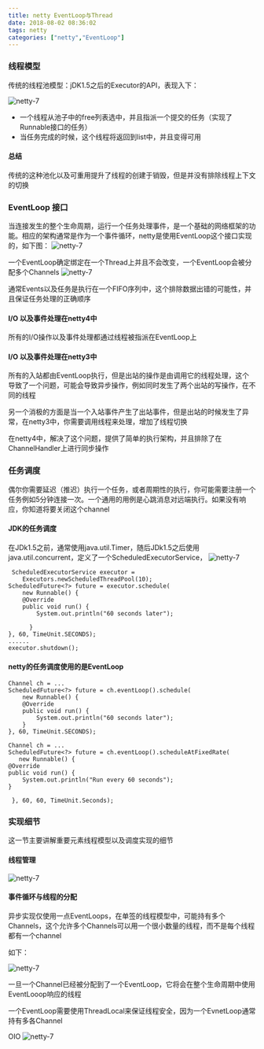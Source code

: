 ```yaml
---
title: netty EventLoop与Thread
date: 2018-08-02 08:36:02
tags: netty
categories: ["netty","EventLoop"]
---
```


### 线程模型
传统的线程池模型：jDK1.5之后的Executor的API，表现入下：

![netty-7](/images/netty_part1/2018-8-2-1.png)

* 一个线程从池子中的free列表选中，并且指派一个提交的任务（实现了Runnable接口的任务）
* 当任务完成的时候，这个线程将返回到list中，并且变得可用
<!--more-->


#### 总结
传统的这种池化以及可重用提升了线程的创建于销毁，但是并没有排除线程上下文的切换



### EventLoop 接口
当连接发生的整个生命周期，运行一个任务处理事件，是一个基础的网络框架的功能。相应的架构通常是作为一个事件循环，netty是使用EventLoop这个接口实现的，如下图：
![netty-7](/images/netty_part1/2018-8-2-2.png)

一个EventLoop确定绑定在一个Thread上并且不会改变，一个EventLoop会被分配多个Channels
![netty-7](/images/netty_part1/2018-8-2-3.png)

通常Events以及任务是执行在一个FIFO序列中，这个排除数据出错的可能性，并且保证任务处理的正确顺序


#### I/O 以及事件处理在netty4中
所有的I/O操作以及事件处理都通过线程被指派在EventLoop上


#### I/O 以及事件处理在netty3中
所有的入站都由EventLoop执行，但是出站的操作是由调用它的线程处理，这个导致了一个问题，可能会导致异步操作，例如同时发生了两个出站的写操作，在不同的线程

另一个消极的方面是当一个入站事件产生了出站事件，但是出站的时候发生了异常，在netty3中，你需要调用线程来处理，增加了线程切换

在netty4中，解决了这个问题，提供了简单的执行架构，并且排除了在ChannelHandler上进行同步操作


### 任务调度
偶尔你需要延迟（推迟）执行一个任务，或者周期性的执行，你可能需要注册一个任务例如5分钟连接一次。一个通用的用例是心跳消息对远端执行。如果没有响应，你知道将要关闭这个channel

#### JDK的任务调度
在JDk1.5之前，通常使用java.util.Timer，随后JDk1.5之后使用java.util.concurrent，定义了一个ScheduledExecutorService，
![netty-7](/images/netty_part1/2018-8-2-4.png)

```
 ScheduledExecutorService executor =
    Executors.newScheduledThreadPool(10);
ScheduledFuture<?> future = executor.schedule(
    new Runnable() {
    @Override
    public void run() {
        System.out.println("60 seconds later");

      }
}, 60, TimeUnit.SECONDS);
......
executor.shutdown();
```

#### netty的任务调度使用的是EventLoop
```
Channel ch = ...
ScheduledFuture<?> future = ch.eventLoop().schedule(
    new Runnable() {
    @Override
    public void run() {
        System.out.println("60 seconds later");
    }
}, 60, TimeUnit.SECONDS);
```

```
Channel ch = ...
ScheduledFuture<?> future = ch.eventLoop().scheduleAtFixedRate(
   new Runnable() {
@Override
public void run() {
    System.out.println("Run every 60 seconds");
}

 }, 60, 60, TimeUnit.Seconds);
```


### 实现细节
这一节主要讲解重要元素线程模型以及调度实现的细节

#### 线程管理

![netty-7](/images/netty_part1/2018-8-2-5.png)


#### 事件循环与线程的分配
异步实现仅使用一点EventLoops，在单签的线程模型中，可能持有多个Channels，这个允许多个Channels可以用一个很小数量的线程，而不是每个线程都有一个channel

如下：

![netty-7](/images/netty_part1/2018-8-2-6.png)


一旦一个Channel已经被分配到了一个EventLoop，它将会在整个生命周期中使用EventLooop响应的线程

一个EventLoop需要使用ThreadLocal来保证线程安全，因为一个EvnetLoop通常持有多各Channel

OIO
![netty-7](/images/netty_part1/2018-8-2-7.png)


